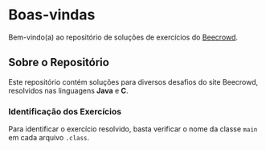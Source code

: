 # Boas-vindas

Bem-vindo(a) ao repositório de soluções de exercícios do [Beecrowd](https://judge.beecrowd.com/pt).

## Sobre o Repositório

Este repositório contém soluções para diversos desafios do site Beecrowd, resolvidos nas linguagens **Java** e **C**. 

### Identificação dos Exercícios

Para identificar o exercício resolvido, basta verificar o nome da classe `main` em cada arquivo `.class`.


